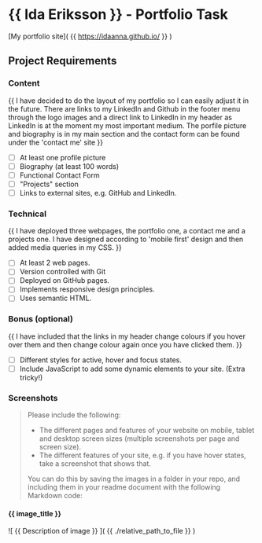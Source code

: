 # {{ Ida Eriksson }} - Portfolio Task

[My portfolio site]( {{ https://idaanna.github.io/ }} )

## Project Requirements

### Content
{{ I have decided to do the layout of my portfolio so I can easily adjust it in the future. There are links to my LinkedIn and Github in the footer menu through the logo images and a direct link to LinkedIn in my header as LinkedIn is at the moment my most important medium. The porfile picture and biography is in my main section and the contact form can be found under the 'contact me' site }}
- [ ] At least one profile picture
- [ ] Biography (at least 100 words)
- [ ] Functional Contact Form
- [ ] "Projects" section
- [ ] Links to external sites, e.g. GitHub and LinkedIn.

### Technical
{{ I have deployed three webpages, the portfolio one, a contact me and a projects one. I have designed according to 'mobile first' design and then added media queries in my CSS. }}
- [ ] At least 2 web pages.
- [ ] Version controlled with Git
- [ ] Deployed on GitHub pages.
- [ ] Implements responsive design principles.
- [ ] Uses semantic HTML.

### Bonus (optional)
{{ I have included that the links in my header change colours if you hover over them and then change colour again once you have clicked them. }}
- [ ] Different styles for active, hover and focus states.
- [ ] Include JavaScript to add some dynamic elements to your site. (Extra
tricky!)
### Screenshots
> Please include the following:
> - The different pages and features of your website on mobile, tablet and
desktop screen sizes (multiple screenshots per page and screen size).
> - The different features of your site, e.g. if you have hover states, take a
screenshot that shows that.
>
> You can do this by saving the images in a folder in your repo, and including
them in your readme document with the following Markdown code:
#### {{ image_title }}
![ {{ Description of image }} ]( {{ ./relative_path_to_file }} )